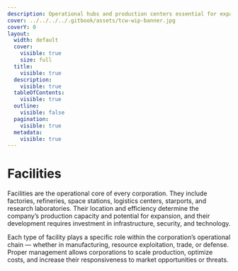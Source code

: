 ```yaml
---
description: Operational hubs and production centers essential for expansion and logistics.
cover: ../../../../.gitbook/assets/tcw-wip-banner.jpg
coverY: 0
layout:
  width: default
  cover:
    visible: true
    size: full
  title:
    visible: true
  description:
    visible: true
  tableOfContents:
    visible: true
  outline:
    visible: false
  pagination:
    visible: true
  metadata:
    visible: true
---
```


# Facilities

Facilities are the operational core of every corporation. They include factories, refineries, space stations, logistics centers, starports, and research laboratories. Their location and efficiency determine the company’s production capacity and potential for expansion, and their development requires investment in infrastructure, security, and technology.

Each type of facility plays a specific role within the corporation’s operational chain — whether in manufacturing, resource exploitation, trade, or defense. Proper management allows corporations to scale production, optimize costs, and increase their responsiveness to market opportunities or threats.
